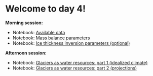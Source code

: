 # Welcome to day 4!

**Morning session:**
- Notebook: [Available data](01_data_prep.ipynb)
- Notebook: [Mass balance parameters](02_massbalance_calibration.ipynb)
- Notebook: [Ice thickness inversion parameters (optional)](03_inversion.ipynb)

**Afternoon session:**
- Notebook: [Glaciers as water resources: part 1 (idealized climate)](04_glacier_water_resources.ipynb)
- Notebook: [Glaciers as water resources: part 2 (projections)](05_glacier_water_resources_projections.ipynb)

